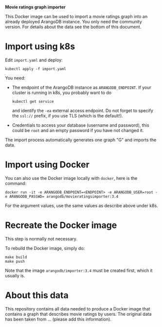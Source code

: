 **Movie ratings graph importer**

This Docker image can be used to import a movie ratings graph into an already
deployed ArangoDB instance. You only need the community version. For details
about the data see the bottom of this document.

# Import using k8s

Edit `import.yaml` and deploy:

~~~~~
kubectl apply -f import.yaml
~~~~~

You need:

  - The endpoint of the ArangoDB instance as `ARANGODB_ENDPOINT`.
    If your cluster is running in k8s, you probably want to do

    ~~~~~
    kubectl get service
    ~~~~~

    and identify the `-ea` external access endpoint. Do not forget to specify
    the `ssl://` prefix, if you use TLS (which is the default!).

  - Credentials to access your database (username and password), this could
    be `root` and an empty password if you have not changed it.

The import process automatically generates one graph "G" and imports the data.


# Import using Docker

You can also use the Docker image locally with `docker`, here is the command:

~~~~~
docker run -it -e ARANGODB_ENDPOINT=<ENDPOINT> -e ARANGODB_USER=root -e ARANGODB_PASSWD= arangodb/movieratingsimporter:3.4
~~~~~

For the argument values, use the same values as describe above under
k8s.

# Recreate the Docker image

This step is normally not necessary.

To rebuild the Docker image, simply do:

~~~~~
make build
make push
~~~~~

Note that the image `arangodb/importer:3.4` must be created first, which
it usually is.

# About this data

This repository contains all data needed to produce a Docker image that
contains a graph that describes movie ratings by users. The original
data has been taken from ... (please add this information).

